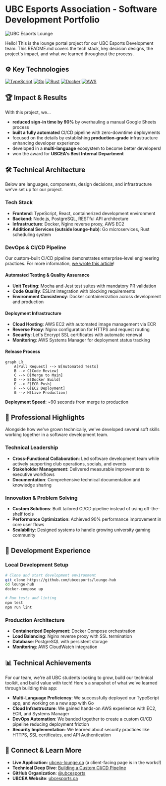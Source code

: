 # UBC Esports Association - Software Development Portfolio
![UBC Esports Lounge](./assets/lounge-banner.png)

Hello! This is the lounge portal project for our UBC Esports Development team. This README.md covers the tech stack, key decision designs, the project's impact, and what we learned throughout the process.

## :gear: Key Technologies
[![TypeScript](https://img.shields.io/badge/TypeScript-007ACC?style=flat-square&logo=typescript&logoColor=white)](https://github.com/ubcesports/lounge-hub)
[![Go](https://img.shields.io/badge/Go-00ADD8?style=flat-square&logo=go&logoColor=white)](https://github.com/ubcesports/lounge-portal)
[![Rust](https://img.shields.io/badge/Rust-000000?style=flat-square&logo=rust&logoColor=white)](https://github.com/ubcesports/sched)
[![Docker](https://img.shields.io/badge/Docker-2496ED?style=flat-square&logo=docker&logoColor=white)]()
[![AWS](https://img.shields.io/badge/AWS-232F3E?style=flat-square&logo=amazon-aws&logoColor=white)]()

## 🏆 Impact & Results

With this project, we...
- **reduced sign-in time by 90%** by overhauling a manual Google Sheets process
- **built a fully automated** CI/CD pipeline with zero-downtime deployments
- focused on the details by establishing **production-grade** infrastructure enhancing developer experience
- developed in a **multi-language** ecosystem to become better developers!
- won the award for **UBCEA's Best Internal Department**

<!-- ### Key Applications

| Repository | Technology | Purpose | Impact |
|------------|------------|---------|---------|
| **[lounge-hub](https://github.com/ubcesports/lounge-hub)** | TypeScript | Primary gaming lounge management application | 90% faster check-ins |
| **[lounge-portal](https://github.com/ubcesports/lounge-portal)** | Go | Member-facing portal for lounge information | Enhanced user experience |
| **[sched](https://github.com/ubcesports/sched)** | Rust | Executive shift scheduling system | Automated workforce management |
| **[echo-base](https://github.com/ubcesports/echo-base)** | Backend API | Core backend services | Centralized data management | -->

## 🛠 Technical Architecture

Below are languages, components, design decisions, and infrastructure we've set up for our project.

### Tech Stack
- **Frontend**: TypeScript, React, containerized development environment
- **Backend**: Node.js, PostgreSQL, RESTful API architecture
- **Infrastructure**: Docker, Nginx reverse proxy, AWS EC2
- **Additional Services (outside lounge-hub)**: Go microservices, Rust scheduling system

### DevOps & CI/CD Pipeline
Our custom-built CI/CD pipeline demonstrates enterprise-level engineering practices. For more information, [we wrote this article](https://medium.com/@jadenhums51/building-a-custom-ci-cd-pipeline-from-scratch-for-a-university-gaming-club-083b57b4ea9c)!

#### **Automated Testing & Quality Assurance**
- **Unit Testing**: Mocha and Jest test suites with mandatory PR validation
- **Code Quality**: ESLint integration with blocking requirements
- **Environment Consistency**: Docker containerization across development and production

#### **Deployment Infrastructure**
- **Cloud Hosting**: AWS EC2 with automated image management via ECR
- **Reverse Proxy**: Nginx configuration for HTTPS and request routing
- **Security**: Let's Encrypt SSL certificates with automatic renewal
- **Monitoring**: AWS Systems Manager for deployment status tracking

#### **Release Process**
```mermaid
graph LR
    A[Pull Request] --> B[Automated Tests]
    B --> C[Code Review] 
    C --> D[Merge to Main]
    D --> E[Docker Build]
    E --> F[ECR Push]
    F --> G[EC2 Deployment]
    G --> H[Live Production]
```

**Deployment Speed**: ~90 seconds from merge to production

## 💼 Professional Highlights

Alongside how we've grown technically, we've developed several soft skills working together in a software development team.

<!-- ### **Enterprise-Grade Practices**
- **Microservices Architecture**: We're exploring ulti-language services with clear separation of concerns
- **Infrastructure as Code**: Dockerized environments with production parity
- **Automated Quality Gates**: Comprehensive testing and linting requirements
- **Zero-Downtime Deployments**: Rolling updates with health checks -->

### **Technical Leadership**
- **Cross-Functional Collaboration**: Led software development team while actively supporting club operations, socials, and events
- **Stakeholder Management**: Delivered measurable improvements to executive workflows
- **Documentation**: Comprehensive technical documentation and knowledge sharing

### **Innovation & Problem Solving**
- **Custom Solutions**: Built tailored CI/CD pipeline instead of using off-the-shelf tools
- **Performance Optimization**: Achieved 90% performance improvement in core user flows
- **Scalability**: Designed systems to handle growing university gaming community

## 🔧 Development Experience

### Local Development Setup
```bash
# Clone and start development environment
git clone https://github.com/ubcesports/lounge-hub
cd lounge-hub
docker-compose up

# Run tests and linting
npm test
npm run lint
```

### Production Architecture
- **Containerized Deployment**: Docker Compose orchestration
- **Load Balancing**: Nginx reverse proxy with SSL termination
- **Database**: PostgreSQL with persistent storage
- **Monitoring**: AWS CloudWatch integration

## 📊 Technical Achievements

For our team, we're all UBC students looking to grow, build our technical toolkit, and build value with tech! Here's a snapshot of what we've learned through building this app:

- **Multi-Language Proficiency**: We successfully deployed our TypeScript app, and working on a new app with Go
- **Cloud Infrastructure**: We gained hands-on AWS experience with EC2, ECR, and Systems Manager
- **DevOps Automation**: We banded together to create a custom CI/CD pipeline reducing deployment friction
- **Security Implementation**: We learned about security practices like HTTPS, SSL certificates, and API Authentication

## 🔗 Connect & Learn More

- **Live Application**: [ubcea-lounge.ca](https://ubcea-lounge.ca) (a client-facing page is in the works!)
- **Technical Deep Dive**: [Building a Custom CI/CD Pipeline](https://medium.com/@jadenhums51/building-a-custom-ci-cd-pipeline-from-scratch-for-a-university-gaming-club-083b57b4ea9c)
- **GitHub Organization**: [@ubcesports](https://github.com/ubcesports)
- **UBCEA Website**: [ubcesports.ca](https://www.ubcesports.ca/)
